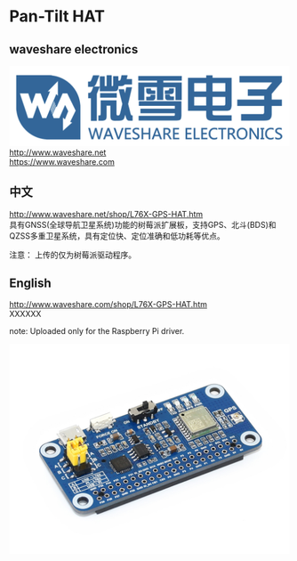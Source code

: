 ﻿# Pan-Tilt HAT  
## waveshare electronics
![waveshare_logo.png](waveshare_logo.png)
http://www.waveshare.net  
https://www.waveshare.com  

## 中文 ## 
http://www.waveshare.net/shop/L76X-GPS-HAT.htm  
具有GNSS(全球导航卫星系统)功能的树莓派扩展板，支持GPS、北斗(BDS)和QZSS多重卫星系统，具有定位快、定位准确和低功耗等优点。

注意：
上传的仅为树莓派驱动程序。

## English ##
http://www.waveshare.com/shop/L76X-GPS-HAT.htm  
XXXXXX

note:
Uploaded only for the Raspberry Pi driver.

![L76X-GPS-HAT-1.jpg](L76X-GPS-HAT-1.jpg)




